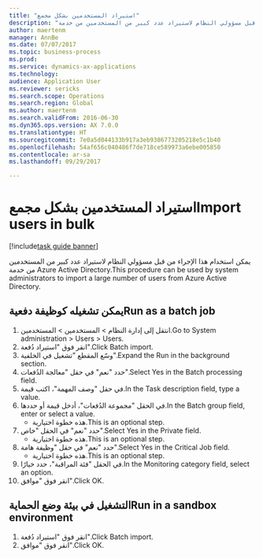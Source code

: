```yaml
--- 
title: "استيراد المستخدمين بشكل مجمع"
description: "يمكن استخدام هذا الإجراء من قبل مسؤولي النظام لاستيراد عدد كبير من المستخدمين من خدمة Azure Active Directory."
author: maertenm
manager: AnnBe
ms.date: 07/07/2017
ms.topic: business-process
ms.prod: 
ms.service: dynamics-ax-applications
ms.technology: 
audience: Application User
ms.reviewer: sericks
ms.search.scope: Operations
ms.search.region: Global
ms.author: maertenm
ms.search.validFrom: 2016-06-30
ms.dyn365.ops.version: AX 7.0.0
ms.translationtype: HT
ms.sourcegitcommit: 7e0a5d044133b917a3eb9386773205218e5c1b40
ms.openlocfilehash: 54af656c040486f7de718ce589973a6ebe005850
ms.contentlocale: ar-sa
ms.lasthandoff: 09/29/2017

---
```

# <a name="import-users-in-bulk"></a><span data-ttu-id="73d99-103">استيراد المستخدمين بشكل مجمع</span><span class="sxs-lookup"><span data-stu-id="73d99-103">Import users in bulk</span></span>

[!include[task guide banner](../../includes/task-guide-banner.md)]

<span data-ttu-id="73d99-104">يمكن استخدام هذا الإجراء من قبل مسؤولي النظام لاستيراد عدد كبير من المستخدمين من خدمة Azure Active Directory.</span><span class="sxs-lookup"><span data-stu-id="73d99-104">This procedure can be used by system administrators to import a large number of users from Azure Active Directory.</span></span>


## <a name="run-as-a-batch-job"></a><span data-ttu-id="73d99-105">يمكن تشغيله كوظيفة دفعية‬</span><span class="sxs-lookup"><span data-stu-id="73d99-105">Run as a batch job</span></span>
1. <span data-ttu-id="73d99-106">انتقل إلى إدارة النظام > المستخدمين > المستخدمين.</span><span class="sxs-lookup"><span data-stu-id="73d99-106">Go to System administration > Users > Users.</span></span>
2. <span data-ttu-id="73d99-107">انقر فوق "استيراد دُفعة‬".</span><span class="sxs-lookup"><span data-stu-id="73d99-107">Click Batch import.</span></span>
3. <span data-ttu-id="73d99-108">وسّع المقطع "تشغيل في الخلفية‬‬".</span><span class="sxs-lookup"><span data-stu-id="73d99-108">Expand the Run in the background section.</span></span>
4. <span data-ttu-id="73d99-109">حدد "نعم" في حقل "معالجة الدُفعات‬".</span><span class="sxs-lookup"><span data-stu-id="73d99-109">Select Yes in the Batch processing field.</span></span>
5. <span data-ttu-id="73d99-110">في حقل "وصف المهمة"، اكتب قيمة.</span><span class="sxs-lookup"><span data-stu-id="73d99-110">In the Task description field, type a value.</span></span>
6. <span data-ttu-id="73d99-111">في الحقل "مجموعة الدُفعات‬"، أدخل قيمة أو حددها.</span><span class="sxs-lookup"><span data-stu-id="73d99-111">In the Batch group field, enter or select a value.</span></span>
    * <span data-ttu-id="73d99-112">هذه خطوة اختيارية.</span><span class="sxs-lookup"><span data-stu-id="73d99-112">This is an optional step.</span></span>  
7. <span data-ttu-id="73d99-113">حدد "نعم" في الحقل "خاص‬".</span><span class="sxs-lookup"><span data-stu-id="73d99-113">Select Yes in the Private field.</span></span>
    * <span data-ttu-id="73d99-114">هذه خطوة اختيارية.</span><span class="sxs-lookup"><span data-stu-id="73d99-114">This is an optional step.</span></span>  
8. <span data-ttu-id="73d99-115">حدد "نعم" في حقل "وظيفة هامة‬‬".</span><span class="sxs-lookup"><span data-stu-id="73d99-115">Select Yes in the Critical Job field.</span></span>
    * <span data-ttu-id="73d99-116">هذه خطوة اختيارية.</span><span class="sxs-lookup"><span data-stu-id="73d99-116">This is an optional step.</span></span>  
9. <span data-ttu-id="73d99-117">في الحقل "فئة المراقبة‬"، حدد خيارًا.</span><span class="sxs-lookup"><span data-stu-id="73d99-117">In the Monitoring category field, select an option.</span></span>
10. <span data-ttu-id="73d99-118">انقر فوق "موافق".</span><span class="sxs-lookup"><span data-stu-id="73d99-118">Click OK.</span></span>

## <a name="run-in-a-sandbox-environment"></a><span data-ttu-id="73d99-119">التشغيل في بيئة وضع الحماية</span><span class="sxs-lookup"><span data-stu-id="73d99-119">Run in a sandbox environment</span></span>
1. <span data-ttu-id="73d99-120">انقر فوق "استيراد دُفعة‬".</span><span class="sxs-lookup"><span data-stu-id="73d99-120">Click Batch import.</span></span>
2. <span data-ttu-id="73d99-121">انقر فوق "موافق".</span><span class="sxs-lookup"><span data-stu-id="73d99-121">Click OK.</span></span>


